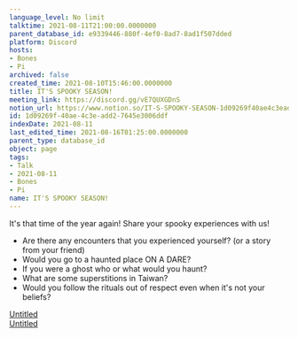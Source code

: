 ```yaml
---
language_level: No limit
talktime: 2021-08-11T21:00:00.0000000
parent_database_id: e9339446-880f-4ef0-8ad7-8ad1f507dded
platform: Discord
hosts:
- Bones
- Pi
archived: false
created_time: 2021-08-10T15:46:00.0000000
title: IT'S SPOOKY SEASON!
meeting_link: https://discord.gg/vE7QUXGDnS
notion_url: https://www.notion.so/IT-S-SPOOKY-SEASON-1d09269f40ae4c3eadd27645e3006ddf
id: 1d09269f-40ae-4c3e-add2-7645e3006ddf
indexDate: 2021-08-11
last_edited_time: 2021-08-16T01:25:00.0000000
parent_type: database_id
object: page
tags:
- Talk
- 2021-08-11
- Bones
- Pi
name: IT'S SPOOKY SEASON!
---
```


It's that time of the year again! Share your spooky experiences with us!
   - Are there any encounters that you experienced yourself? (or a story from your friend)
   - Would you go to a haunted place ON A
  DARE?
   - If you were a ghost who or what would you haunt?
   - What are some superstitions in Taiwan?
   - Would you follow the rituals out of respect even when it's not your beliefs?


[Untitled](https://www.notion.so/12c4a9e645d54aefa860b5f927a0b220)   
[Untitled](https://www.notion.so/482e61b02b9c4456b2b4fe86bb7544c6)   








